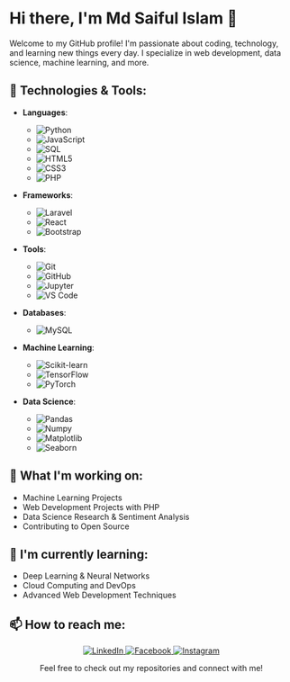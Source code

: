 # Hi there, I'm Md Saiful Islam 👋

Welcome to my GitHub profile! I'm passionate about coding, technology, and learning new things every day. I specialize in web development, data science, machine learning, and more.

## 🚀 Technologies & Tools:

- **Languages**: 
  - ![Python](https://img.shields.io/badge/Python-3776AB?logo=python&logoColor=white)
  - ![JavaScript](https://img.shields.io/badge/JavaScript-F7DF1E?logo=javascript&logoColor=black)
  - ![SQL](https://img.shields.io/badge/SQL-4479A1?logo=postgresql&logoColor=white)
  - ![HTML5](https://img.shields.io/badge/HTML5-E34F26?logo=html5&logoColor=white)
  - ![CSS3](https://img.shields.io/badge/CSS3-1572B6?logo=css3&logoColor=white)
  - ![PHP](https://img.shields.io/badge/PHP-777BB4?logo=php&logoColor=white)

- **Frameworks**:
  - ![Laravel](https://img.shields.io/badge/Laravel-FF2D20?logo=laravel&logoColor=white)
  - ![React](https://img.shields.io/badge/React-61DAFB?logo=react&logoColor=black)
  - ![Bootstrap](https://img.shields.io/badge/Bootstrap-563D7C?logo=bootstrap&logoColor=white)

- **Tools**:
  - ![Git](https://img.shields.io/badge/Git-F05032?logo=git&logoColor=white)
  - ![GitHub](https://img.shields.io/badge/GitHub-181717?logo=github&logoColor=white)
  - ![Jupyter](https://img.shields.io/badge/Jupyter-F37626?logo=jupyter&logoColor=white)
  - ![VS Code](https://img.shields.io/badge/VS%20Code-007ACC?logo=visualstudiocode&logoColor=white)

- **Databases**:
  - ![MySQL](https://img.shields.io/badge/MySQL-4479A1?logo=mysql&logoColor=white)

- **Machine Learning**:
  - ![Scikit-learn](https://img.shields.io/badge/Scikit--learn-F7931E?logo=scikit-learn&logoColor=white)
  - ![TensorFlow](https://img.shields.io/badge/TensorFlow-FF6F00?logo=tensorflow&logoColor=white)
  - ![PyTorch](https://img.shields.io/badge/PyTorch-EE4C2C?logo=pytorch&logoColor=white)

- **Data Science**:
  - ![Pandas](https://img.shields.io/badge/Pandas-150458?logo=pandas&logoColor=white)
  - ![Numpy](https://img.shields.io/badge/Numpy-013243?logo=numpy&logoColor=white)
  - ![Matplotlib](https://img.shields.io/badge/Matplotlib-003B57?logo=matplotlib&logoColor=white)
  - ![Seaborn](https://img.shields.io/badge/Seaborn-9E4F96?logo=seaborn&logoColor=white)


## 🔭 What I'm working on:
- Machine Learning Projects
- Web Development Projects with PHP
- Data Science Research & Sentiment Analysis
- Contributing to Open Source

## 🌱 I'm currently learning:
- Deep Learning & Neural Networks
- Cloud Computing and DevOps
- Advanced Web Development Techniques

## 📫 How to reach me:

<p align="center">
  <a href="https://www.linkedin.com/in/msijewelsaif/">
    <img src="https://img.shields.io/badge/LinkedIn-0A66C2?logo=linkedin&logoColor=white" alt="LinkedIn" />
  </a>
  <a href="https://www.facebook.com/msijewel.saif">
    <img src="https://img.shields.io/badge/Facebook-1877F2?logo=facebook&logoColor=white" alt="Facebook" />
  </a>
  <a href="https://www.instagram.com/msijewel.saif/">
    <img src="https://img.shields.io/badge/Instagram-E4405F?logo=instagram&logoColor=white" alt="Instagram" />
  </a>
</p>

<p align="center"> Feel free to check out my repositories and connect with me!</p>
